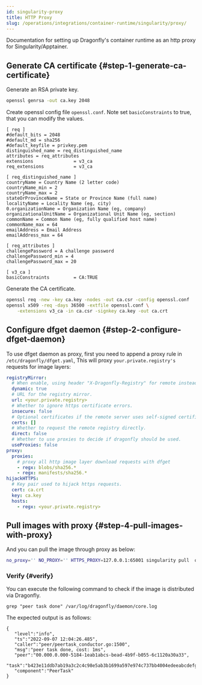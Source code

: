 ```yaml
---
id: singularity-proxy
title: HTTP Proxy
slug: /operations/integrations/container-runtime/singularity/proxy/
---
```


Documentation for setting up Dragonfly's container runtime as an http proxy for Singularity/Apptainer.

## Generate CA certificate  {#step-1-generate-ca-certificate}

Generate an RSA private key.

```bash
openssl genrsa -out ca.key 2048
```

Create openssl config file `openssl.conf`.
Note set `basicConstraints` to true, that you can modify the values.

```text
[ req ]
#default_bits = 2048
#default_md = sha256
#default_keyfile = privkey.pem
distinguished_name = req_distinguished_name
attributes = req_attributes
extensions               = v3_ca
req_extensions           = v3_ca

[ req_distinguished_name ]
countryName = Country Name (2 letter code)
countryName_min = 2
countryName_max = 2
stateOrProvinceName = State or Province Name (full name)
localityName = Locality Name (eg, city)
0.organizationName = Organization Name (eg, company)
organizationalUnitName = Organizational Unit Name (eg, section)
commonName = Common Name (eg, fully qualified host name)
commonName_max = 64
emailAddress = Email Address
emailAddress_max = 64

[ req_attributes ]
challengePassword = A challenge password
challengePassword_min = 4
challengePassword_max = 20

[ v3_ca ]
basicConstraints         = CA:TRUE
```

Generate the CA certificate.

```bash
openssl req -new -key ca.key -nodes -out ca.csr -config openssl.conf
openssl x509 -req -days 36500 -extfile openssl.conf \
    -extensions v3_ca -in ca.csr -signkey ca.key -out ca.crt
```

## Configure dfget daemon {#step-2-configure-dfget-daemon}

To use dfget daemon as proxy, first you need to append a proxy rule in
`/etc/dragonfly/dfget.yaml`, This will proxy
`your.private.registry's` requests for image layers:

```yaml
registryMirror:
  # When enable, using header "X-Dragonfly-Registry" for remote instead of url.
  dynamic: true
  # URL for the registry mirror.
  url: <your.private.registry>
  # Whether to ignore https certificate errors.
  insecure: false
  # Optional certificates if the remote server uses self-signed certificates.
  certs: []
  # Whether to request the remote registry directly.
  direct: false
  # Whether to use proxies to decide if dragonfly should be used.
  useProxies: false
proxy:
  proxies:
    # proxy all http image layer download requests with dfget
    - regx: blobs/sha256.*
    - regx: manifests/sha256.*
hijackHTTPS:
  # Key pair used to hijack https requests.
  cert: ca.crt
  key: ca.key
  hosts:
    - regx: <your.private.registry>
```

## Pull images with proxy {#step-4-pull-images-with-proxy}

And you can pull the image through proxy as below:

```bash
no_proxy='' NO_PROXY='' HTTPS_PROXY=127.0.0.1:65001 singularity pull  oras://hostname/path/image:tag
```

### Verify {#verify}

You can execute the following command to
check if the image is distributed via Dragonfly.

```shell
grep "peer task done" /var/log/dragonfly/daemon/core.log
```

The expected output is as follows:

```shell
{
   "level":"info",
   "ts":"2022-09-07 12:04:26.485",
   "caller":"peer/peertask_conductor.go:1500",
   "msg":"peer task done, cost: 1ms",
   "peer":"00.000.0.000-5184-1eab1abcs-bead-4b9f-b055-6c1120a30a33",
   "task":"b423e11ddb7ab19a3c2c4c98e5ab3b1699a597e974c737bb4004edeeabcdefgh",
   "component":"PeerTask"
}
```
